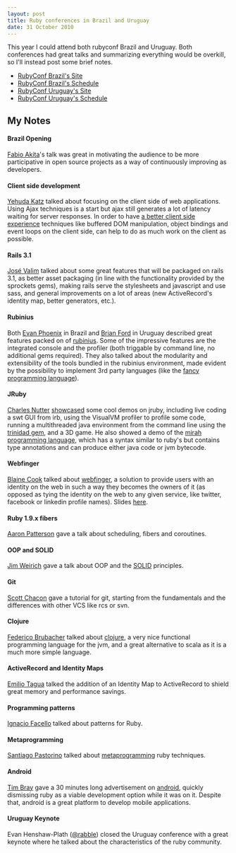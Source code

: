 ```yaml
---
layout: post
title: Ruby conferences in Brazil and Uruguay
date: 31 October 2010
---
```

This year I could attend both rubyconf Brazil and Uruguay. Both conferences had
great talks and summarizing everything would be overkill, so I'll instead post
some brief notes.

* [RubyConf Brazil's Site](http://rubyconf.com.br/ "RubyConf Brazil")
* [RubyConf Brazil's Schedule](http://www.rubyconf.com.br/en/schedule "RubyConf Brazil's Schedule")
* [RubyConf Uruguay's Site](http://rubyconfuruguay.org "RubyConf Uruguay")
* [RubyConf Uruguay's Schedule](http://rubyconfuruguay.org/en/agenda "Uruguay Schedule")

My Notes
--------

#### Brazil Opening

[Fabio Akita](http://akitaonrails.com/)'s talk was great in motivating the
audience to be more participative in open source projects as a way of
continuously improving as developers.

#### Client side development

[Yehuda Katz](http://yehudakatz.com/) talked about focusing on the client side
of web applications.  Using Ajax techniques is a start but ajax still generates
a lot of latency waiting for server responses. In order to have
[a better client side experience](http://www.sproutcore.com/)
techniques like buffered DOM manipulation, object bindings and
event loops on the client side, can help to do as much work on the client as
possible.

#### Rails 3.1

[José Valim](https://github.com/josevalim) talked about some great features
that will be packaged on rails 3.1, as better asset packaging (in line with the
functionality provided by the sprockets gems), making rails serve the
stylesheets and javascript and use sass, and general improvements on a lot of
areas (new ActiveRecord's identity map, better generators, etc.).

#### Rubinius

Both [Evan Phoenix](http://blog.fallingsnow.net/) in Brazil and [Brian
Ford](http://blog.brightredglow.com/) in Uruguay described great features
packed on of [rubinius](http://rubini.us/). Some of the impressive features are
the integrated console and the profiler (both triggable by command line, no
additional gems required). They also talked about the modularity and
extensibility of the tools bundled in the rubinius environment, made evident by
the possibility to implement 3rd party languages (like the
[fancy programming language](http://www.fancy-lang.org/)).

#### JRuby

[Charles Nutter](http://blog.headius.com/)
[showcased](http://www.slideshare.net/CharlesNutter/rubyconf-uruguay-2010-jruby)
some cool demos on jruby, including live coding a swt GUI from irb, using the
VisualVM profiler to profile some code, running a multithreaded java
environment from the command line using the [trinidad
gem](https://github.com/calavera/trinidad), and a 3D game. He also showed a
demo of the [mirah programming language](mirah.org), which has a syntax
similar to ruby's but contains type annotations and can produce either java
code or jvm bytecode.

#### Webfinger

[Blaine Cook](http://romeda.org/) talked about
[webfinger](http://webfinger.org/), a solution to provide users with an
identity on the web in such a way they becomes the owners of it (as opposed as
tying the identity on the web to any given service, like twitter, facebook or
linkedin profile names). Slides [here](http://lanyrd.com/2010/rubyconf-uruguay/smzm/).

#### Ruby 1.9.x fibers

[Aaron Patterson](http://tenderlovemaking.com/) gave a talk about scheduling,
fibers and coroutines.

#### OOP and SOLID

[Jim Weirich](http://onestepback.org/) gave a talk about OOP and the
[SOLID](http://en.wikipedia.org/wiki/SOLID) principles.

#### Git

[Scott Chacon](http://jointheconversation.org/) gave a tutorial for git,
starting from the fundamentals and the differences with other VCS like rcs or
svn.

#### Clojure

[Federico Brubacher](http://twitter.com/fbru02) talked about
[clojure](http://clojure.org/), a very nice functional programming language for
the jvm, and a great alternative to scala as it is a much more simple language.

#### ActiveRecord and Identity Maps

[Emilio Tagua](http://miloops.com/) talked the addition of an Identity Map to
ActiveRecord to shield great memory and performance savings.

#### Programming patterns

[Ignacio Facello](http://nucleartesuji.com/) talked about patterns for Ruby.

#### Metaprogramming

[Santiago Pastorino](http://twitter.com/spastorino) talked about
[metaprogramming](http://www.slideshare.net/spastorino/metaprogramming-5634072)
ruby techniques.

#### Android

[Tim Bray](http://www.tbray.org/ongoing/) gave a 30 minutes long advertisement
on [android](http://www.android.com/), quickly dismissing ruby as a viable
development option while it was on it. Despite that, android is a great
platform to develop mobile applications.

#### Uruguay Keynote

Evan Henshaw-Plath ([@rabble](http://twitter.com/rabble)) closed the Uruguay
conference with a great keynote where he talked about the characteristics of
the ruby community.
